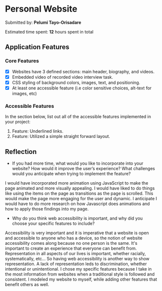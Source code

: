 # Personal Website

Submitted by: **Pelumi Tayo-Orisadare**

Estimated time spent: **12** hours spent in total

## Application Features

### Core Features

- [x] Websites have 3 defined sections: main header, biography, and videos.
- [x] Embedded video of recorded video interview task.
- [x] CSS styling of background colors, images, text, and positioning. 
- [x] At least one accessible feature (i.e color sensitive choices, alt-text for images, etc)

### Accessible Features

In the section below, list out all of the accessible features implemented in your project:

1. Feature: Underlined links.
2. Feature: Utilized a simple straight forward layout.  

## Reflection

* If you had more time, what would you like to incorporate into your website? How would it improve the user’s experience? What challenges would you anticipate when trying to implement the feature?

I would have incorporated more animation using JavaScript to make the page animated and more visually appealing. I would have liked to do things like using the items on the page as transitions as the page is scrolled. This would make the page more engaging for the user and dynamic. I anticipate I would have to do more research on how Javascript does animations and how to apply those findings into my page.  
* Why do you think web accessibility is important, and why did you choose your specific features to include?

Accessibility is very important and it is imperative that a website is open and accessible to anyone who has a device, so the notion of website accessibility comes along because no one person is the same. It's important to create an experience that everyone can benefit from. Representation in all aspects of our lives is important, whether racially, systematically, etc... So having web accessibility is another way to show representation. A lack of representation leds to discrimination, whether intentional or unintentional. I chose my specific features because I take in the most information from websites when a traditional style is followed and consistent. I modeled my website to myself, while adding other features that benefit others as well. 



